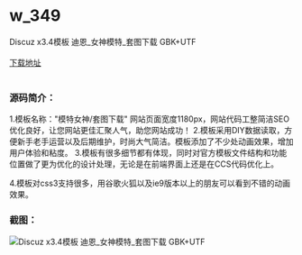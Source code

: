 # w_349
Discuz x3.4模板 迪恩_女神模特_套图下载 GBK+UTF
<br/></br>
[下载地址](https://www.uuid2.com/349.html "下载地址")
<br/></br>
<h3>源码简介：</h3>
<p>1.模板名称："模特女神/套图下载" 网站页面宽度1180px，网站代码工整简洁SEO优化良好，让您网站更佳汇聚人气，助您网站成功！
2.模板采用DIY数据读取，方便新手老手运营以及后期维护，时尚大气简洁。模板添加了不少处动画效果，增加用户体验和粘度。
3.模板有很多细节都有体现，同时对官方模板文件结构和功能位置做了更为优化的设计处理，无论是在前端界面上还是在CCS代码优化上。<p>
<p>4.模板对css3支持很多，用谷歌火狐以及ie9版本以上的朋友可以看到不错的动画效果。<p>
<h3>截图：</h3>
<img src="https://www.uuid2.com/wp-content/uploads/img/202105/1c78eb5782.jpg" alt="Discuz x3.4模板 迪恩_女神模特_套图下载 GBK+UTF">
